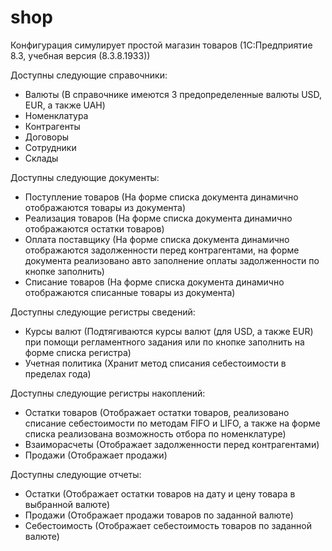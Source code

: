# shop
Конфигурация симулирует простой магазин товаров (1С:Предприятие 8.3, учебная версия (8.3.8.1933))

Доступны следующие справочники:
- Валюты (В справочнике имеются 3 предопределенные валюты USD, EUR, а также UAH)
- Номенклатура
- Контрагенты
- Договоры
- Сотрудники
- Склады

Доступны следующие документы:
- Поступление товаров (На форме списка документа динамично отображаются товары из документа)
- Реализация товаров (На форме списка документа динамично отображаются остатки товаров)
- Оплата поставщику (На форме списка документа динамично отображаются задолженности перед контрагентами, на форме документа реализовано авто заполнение оплаты задолженности по кнопке заполнить)
- Списание товаров (На форме списка документа динамично отображаются списанные товары из документа)

Доступны следующие регистры сведений:
- Курсы валют (Подтягиваются курсы валют (для USD, а также EUR) при помощи регламентного задания или по кнопке заполнить на форме списка регистра)
- Учетная политика (Хранит метод списания себестоимости в пределах года)

Доступны следующие регистры накоплений:
- Остатки товаров (Отображает остатки товаров, реализовано списание себестоимости по методам FIFO и LIFO, а также на форме списка реализована возможность отбора по номенклатуре)
- Взаиморасчеты (Отображает задолженности перед контрагентами)
- Продажи (Отображает продажи)

Доступны следующие отчеты:
- Остатки (Отображает остатки товаров на дату и цену товара в выбранной валюте)
- Продажи (Отображает продажи товаров по заданной валюте)
- Себестоимость (Отображает себестоимость товаров по заданной валюте)
